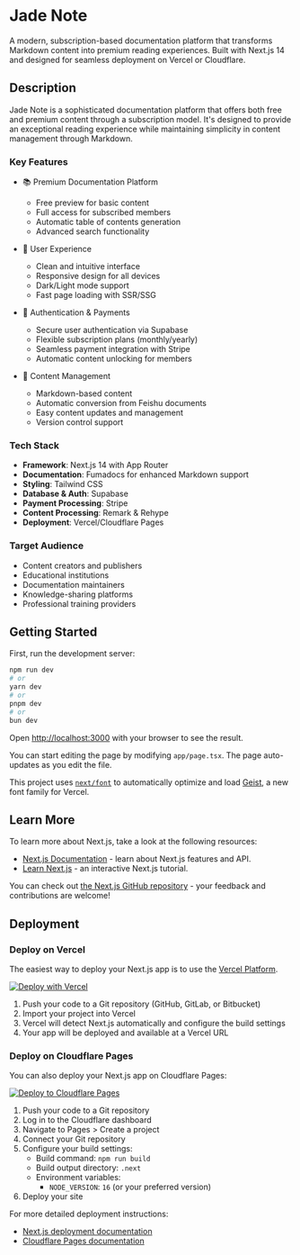 # Jade Note

A modern, subscription-based documentation platform that transforms Markdown content into premium reading experiences. Built with Next.js 14 and designed for seamless deployment on Vercel or Cloudflare.

## Description

Jade Note is a sophisticated documentation platform that offers both free and premium content through a subscription model. It's designed to provide an exceptional reading experience while maintaining simplicity in content management through Markdown.

### Key Features

- 📚 Premium Documentation Platform
  - Free preview for basic content
  - Full access for subscribed members
  - Automatic table of contents generation
  - Advanced search functionality

- 🎯 User Experience
  - Clean and intuitive interface
  - Responsive design for all devices
  - Dark/Light mode support
  - Fast page loading with SSR/SSG

- 🔐 Authentication & Payments
  - Secure user authentication via Supabase
  - Flexible subscription plans (monthly/yearly)
  - Seamless payment integration with Stripe
  - Automatic content unlocking for members

- 🔄 Content Management
  - Markdown-based content
  - Automatic conversion from Feishu documents
  - Easy content updates and management
  - Version control support

### Tech Stack

- **Framework**: Next.js 14 with App Router
- **Documentation**: Fumadocs for enhanced Markdown support
- **Styling**: Tailwind CSS
- **Database & Auth**: Supabase
- **Payment Processing**: Stripe
- **Content Processing**: Remark & Rehype
- **Deployment**: Vercel/Cloudflare Pages

### Target Audience

- Content creators and publishers
- Educational institutions
- Documentation maintainers
- Knowledge-sharing platforms
- Professional training providers

## Getting Started

First, run the development server:

```bash
npm run dev
# or
yarn dev
# or
pnpm dev
# or
bun dev
```

Open [http://localhost:3000](http://localhost:3000) with your browser to see the result.

You can start editing the page by modifying `app/page.tsx`. The page auto-updates as you edit the file.

This project uses [`next/font`](https://nextjs.org/docs/app/building-your-application/optimizing/fonts) to automatically optimize and load [Geist](https://vercel.com/font), a new font family for Vercel.

## Learn More

To learn more about Next.js, take a look at the following resources:

- [Next.js Documentation](https://nextjs.org/docs) - learn about Next.js features and API.
- [Learn Next.js](https://nextjs.org/learn) - an interactive Next.js tutorial.

You can check out [the Next.js GitHub repository](https://github.com/vercel/next.js) - your feedback and contributions are welcome!

## Deployment

### Deploy on Vercel

The easiest way to deploy your Next.js app is to use the [Vercel Platform](https://vercel.com/new?utm_medium=default-template&filter=next.js&utm_source=create-next-app&utm_campaign=create-next-app-readme).

[![Deploy with Vercel](https://vercel.com/button)](https://vercel.com/new/clone?repository-url=https://github.com/GitDzreal93/jade-note)

1. Push your code to a Git repository (GitHub, GitLab, or Bitbucket)
2. Import your project into Vercel
3. Vercel will detect Next.js automatically and configure the build settings
4. Your app will be deployed and available at a Vercel URL

### Deploy on Cloudflare Pages

You can also deploy your Next.js app on Cloudflare Pages:

[![Deploy to Cloudflare Pages](https://deploy.workers.cloudflare.com/button)](https://deploy.workers.cloudflare.com/?url=https://github.com/GitDzreal93/jade-note)

1. Push your code to a Git repository
2. Log in to the Cloudflare dashboard
3. Navigate to Pages > Create a project
4. Connect your Git repository
5. Configure your build settings:
   - Build command: `npm run build`
   - Build output directory: `.next`
   - Environment variables:
     - `NODE_VERSION`: `16` (or your preferred version)
6. Deploy your site

For more detailed deployment instructions:
- [Next.js deployment documentation](https://nextjs.org/docs/app/building-your-application/deploying)
- [Cloudflare Pages documentation](https://developers.cloudflare.com/pages/framework-guides/deploy-a-nextjs-site/)
